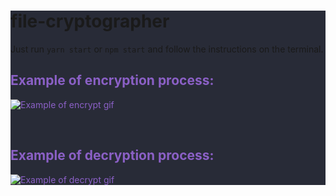 <div style="background-color: #282B37">

# **file-cryptographer**

Just run ``yarn start`` or ``npm start`` and follow the instructions on the terminal.

<span style="color: #8B60C6">

## **Example of encryption process:**
![Example of encrypt gif](./assets/encrypt.gif)

<br>

## **Example of decryption process:**

![Example of decrypt gif](./assets/decrypt.gif)

</div>